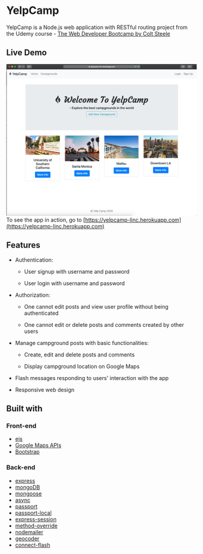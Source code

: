 # YelpCamp

YelpCamp is a Node.js web application with RESTful routing project from the Udemy course - [The Web Developer Bootcamp by Colt Steele](https://www.udemy.com/the-web-developer-bootcamp/)

## Live Demo

![web page](/image/Campground.png)
To see the app in action, go to [https://yelpcamp-linc.herokuapp.com](https://yelpcamp-linc.herokuapp.com)

## Features

* Authentication:
  
  * User signup with username and password
  
  * User login with username and password

* Authorization:

  * One cannot edit posts and view user profile without being authenticated
  
  * One cannot edit or delete posts and comments created by other users

* Manage campground posts with basic functionalities:

  * Create, edit and delete posts and comments
  
  * Display campground location on Google Maps

* Flash messages responding to users' interaction with the app

* Responsive web design

## Built with

### Front-end

* [ejs](http://ejs.co/)
* [Google Maps APIs](https://developers.google.com/maps/)
* [Bootstrap](https://getbootstrap.com/docs/4.0/getting-started/introduction/)

### Back-end

* [express](https://expressjs.com/)
* [mongoDB](https://www.mongodb.com/)
* [mongoose](http://mongoosejs.com/)
* [async](http://caolan.github.io/async/)
* [passport](http://www.passportjs.org/)
* [passport-local](https://github.com/jaredhanson/passport-local#passport-local)
* [express-session](https://github.com/expressjs/session#express-session)
* [method-override](https://github.com/expressjs/method-override#method-override)
* [nodemailer](https://nodemailer.com/about/)
* [geocoder](https://github.com/wyattdanger/geocoder#geocoder)
* [connect-flash](https://github.com/jaredhanson/connect-flash#connect-flash)
